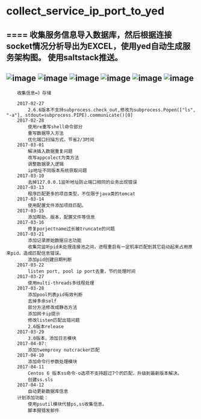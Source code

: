 # collect_service_ip_port_to_yed
====
收集服务信息导入数据库，然后根据连接socket情况分析导出为EXCEL，使用yed自动生成服务架构图。
使用saltstack推送。
----
![image](https://github.com/talenhao/collect_service_ip_port_to_yed/blob/master/screenshots/Screenshot_20170328_164815.png?raw=true)
![image](https://github.com/talenhao/collect_service_ip_port_to_yed/blob/master/screenshots/Screenshot_20170328_164828.png?raw=true)
![image](https://github.com/talenhao/collect_service_ip_port_to_yed/blob/master/screenshots/Screenshot_20170328_164843.png?raw=true)
![image](https://github.com/talenhao/collect_service_ip_port_to_yed/blob/master/screenshots/Screenshot_20170328_164854.png?raw=true)
![image](https://github.com/talenhao/collect_service_ip_port_to_yed/blob/master/screenshots/Screenshot_20170328_165002.png?raw=true)
![image](https://github.com/talenhao/collect_service_ip_port_to_yed/blob/master/screenshots/Screenshot_20170417_135813.png?raw=true)
----
        收集信息=》存储

        2017-02-27
            2.6.6版本不支持subprocess.check_out,修改为subprocess.Popen(["ls", "-a"], stdout=subprocess.PIPE).communicate()[0]
        2017-02-28
            使用re重写shell命令部分
            重写数据导入方法
            优化端口扫描方式，节省2/3时间
        2017-03-01
            解决插入数据重复问题
            改写appcolect为类方法
            调整数据录入逻辑
            ip地址不同版本系统获取问题
        2017-03-10
            去掉127.0.0.1监听地址防止端口相同的业务出现错误
        2017-03-13
            程序匹配更多的项目类型，不仅限于java类的tomcat
        2017-03-14
            使用配置文件添加项目匹配。
        2017-03-15
            添加帮助，版本，配置文件等信息
        2017-03-16
            修复porjectname过长被truncate的问题
        2017-03-21
            添加记录原始数据日志功能
            收集完监听pid未处理连接池之间，进程重启有一定机率匹配到其它启动起来占用原来pid，造成匹配信息错误。
            添加pid创建日期判断
        2017-03-22
            listen port, pool ip port去重，节约处理时间
        2017-03-27
            使用multi-threads多线程处理
        2017-03-28
            添加pool列表pid有效判断
            去掉多余self
            部分方法修改成静态方法
            添加网卡ip提示
            修改listen匹配出错问题
            2.6版本release
        2017-03-29
            3.0版本，添加日志模块
        2017-04-07:
            添加twemproxy nutcracker匹配
        2017-04-10
            添加命令行参数处理模块
        2017-04-11
            Centos 6 版本ss命令-o选项不支持超过7个的匹配，升级到最新版本解决。
            创建ss.sls
        2017-04-12
            自动更新数据库信息
        计划添加功能：
            使用psutil模块代替ps,ss收集信息。
            脚本报错发邮件

